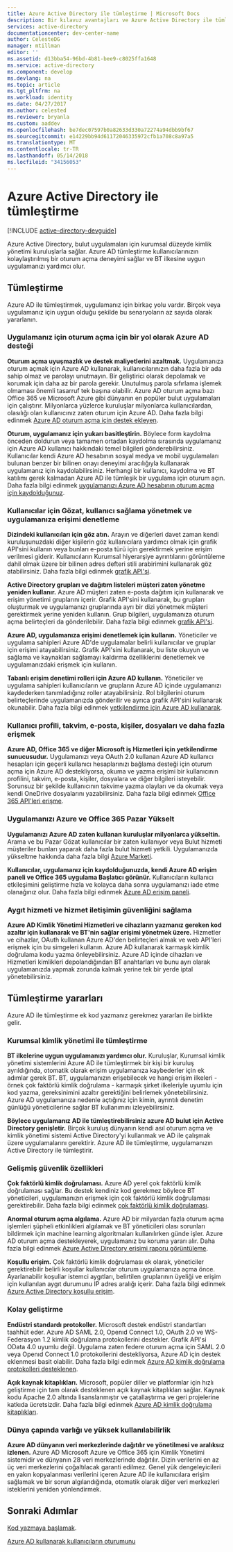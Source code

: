 ```yaml
---
title: Azure Active Directory ile tümleştirme | Microsoft Docs
description: Bir kılavuz avantajları ve Azure Active Directory ile tümleştirme için kaynaklar.
services: active-directory
documentationcenter: dev-center-name
author: CelesteDG
manager: mtillman
editor: ''
ms.assetid: d13bba54-96bd-4b81-bee9-c8025ffa1648
ms.service: active-directory
ms.component: develop
ms.devlang: na
ms.topic: article
ms.tgt_pltfrm: na
ms.workload: identity
ms.date: 04/27/2017
ms.author: celested
ms.reviewer: bryanla
ms.custom: aaddev
ms.openlocfilehash: be7dec07597b0a82633d330a72274a94dbb9bf67
ms.sourcegitcommit: e14229bb94d61172046335972cfb1a708c8a97a5
ms.translationtype: MT
ms.contentlocale: tr-TR
ms.lasthandoff: 05/14/2018
ms.locfileid: "34156053"
---
```

# <a name="integrating-with-azure-active-directory"></a>Azure Active Directory ile tümleştirme
[!INCLUDE [active-directory-devguide](../../../includes/active-directory-devguide.md)]

Azure Active Directory, bulut uygulamaları için kurumsal düzeyde kimlik yönetimi kuruluşlarla sağlar. Azure AD tümleştirme kullanıcılarınızın kolaylaştırılmış bir oturum açma deneyimi sağlar ve BT ilkesine uygun uygulamanızı yardımcı olur.

## <a name="how-to-integrate"></a>Tümleştirme
Azure AD ile tümleştirmek, uygulamanız için birkaç yolu vardır. Birçok veya uygulamanız için uygun olduğu şekilde bu senaryoların az sayıda olarak yararlanın.

### <a name="support-azure-ad-as-a-way-to-sign-in-to-your-application"></a>Uygulamanız için oturum açma için bir yol olarak Azure AD desteği
**Oturum açma uyuşmazlık ve destek maliyetlerini azaltmak.** Uygulamanıza oturum açmak için Azure AD kullanarak, kullanıcılarınızın daha fazla bir ada sahip olmaz ve parolayı unutmayın. Bir geliştirici olarak depolamak ve korumak için daha az bir parola gerekir. Unutulmuş parola sıfırlama işlemek olmaması önemli tasarruf tek başına olabilir. Azure AD oturum açma bazı Office 365 ve Microsoft Azure gibi dünyanın en popüler bulut uygulamaları için çalıştırır. Milyonlarca yüzlerce kuruluşlar milyonlarca kullanıcılardan, olasılığı olan kullanıcınız zaten oturum için Azure AD. Daha fazla bilgi edinmek [Azure AD oturum açma için destek ekleyen](active-directory-authentication-scenarios.md).

**Oturum, uygulamanız için yukarı basitleştirin.**  Böylece form kaydolma önceden doldurun veya tamamen ortadan kaydolma sırasında uygulamanız için Azure AD kullanıcı hakkındaki temel bilgileri gönderebilirsiniz. Kullanıcılar kendi Azure AD hesabının sosyal medya ve mobil uygulamaları bulunan benzer bir bilinen onayı deneyimi aracılığıyla kullanarak uygulamanız için kaydolabilirsiniz. Herhangi bir kullanıcı, kaydolma ve BT katılımı gerek kalmadan Azure AD ile tümleşik bir uygulama için oturum açın. Daha fazla bilgi edinmek [uygulamanızı Azure AD hesabının oturum açma için kaydolduğunuz](../../app-service/app-service-mobile-how-to-configure-active-directory-authentication.md).

### <a name="browse-for-users-manage-user-provisioning-and-control-access-to-your-application"></a>Kullanıcılar için Gözat, kullanıcı sağlama yönetmek ve uygulamanıza erişimi denetleme
**Dizindeki kullanıcıları için göz atın.**  Arayın ve diğerleri davet zaman kendi kuruluşunuzdaki diğer kişilerin göz kullanıcılara yardımcı olmak için grafik API'sini kullanın veya bunları e-posta türü için gerektirmek yerine erişim verilmesi giderir. Kullanıcıların Kurumsal hiyerarşiye ayrıntılarını görüntüleme dahil olmak üzere bir bilinen adres defteri stili arabirimini kullanarak göz atabilirsiniz. Daha fazla bilgi edinmek [grafik API'si](active-directory-graph-api.md).

**Active Directory grupları ve dağıtım listeleri müşteri zaten yönetme yeniden kullanır.**  Azure AD müşteri zaten e-posta dağıtım için kullanarak ve erişim yönetimi gruplarını içerir. Grafik API'sini kullanarak, bu grupları oluşturmak ve uygulamanızı gruplarında ayrı bir dizi yönetmek müşteri gerektirmek yerine yeniden kullanın. Grup bilgileri, uygulamanıza oturum açma belirteçleri da gönderilebilir. Daha fazla bilgi edinmek [grafik API'si](active-directory-graph-api.md).

**Azure AD, uygulamanıza erişimi denetlemek için kullanın.**  Yöneticiler ve uygulama sahipleri Azure AD'de uygulamalar belirli kullanıcılar ve gruplar için erişimi atayabilirsiniz. Grafik API'sini kullanarak, bu liste okuyun ve sağlama ve kaynakları sağlamayı kaldırma özelliklerini denetlemek ve uygulamanızdaki erişmek için kullanın.

**Tabanlı erişim denetimi rolleri için Azure AD kullanın.**  Yöneticiler ve uygulama sahipleri kullanıcıların ve grupların Azure AD içinde uygulamanızı kaydederken tanımladığınız roller atayabilirsiniz. Rol bilgilerini oturum belirteçlerinde uygulamanızda gönderilir ve ayrıca grafik API'sini kullanarak okunabilir. Daha fazla bilgi edinmek [yetkilendirme için Azure AD kullanarak](http://blogs.technet.com/b/ad/archive/2014/12/18/azure-active-directory-now-with-group-claims-and-application-roles.aspx).

### <a name="get-access-to-users-profile-calendar-email-contacts-files-and-more"></a>Kullanıcı profili, takvim, e-posta, kişiler, dosyaları ve daha fazla erişmek
**Azure AD, Office 365 ve diğer Microsoft iş Hizmetleri için yetkilendirme sunucusudur.**  Uygulamanızı veya OAuth 2.0 kullanan Azure AD kullanıcı hesapları için geçerli kullanıcı hesaplarınızı bağlama desteği için oturum açma için Azure AD destekliyorsa, okuma ve yazma erişimi bir kullanıcının profilini, takvim, e-posta, kişiler, dosyalara ve diğer bilgileri isteyebilir. Sorunsuz bir şekilde kullanıcının takvime yazma olayları ve da okumak veya kendi OneDrive dosyalarını yazabilirsiniz. Daha fazla bilgi edinmek [Office 365 API'leri erişme](https://msdn.microsoft.com/office/office365/howto/platform-development-overview).

### <a name="promote-your-application-in-the-azure-and-office-365-marketplaces"></a>Uygulamanızı Azure ve Office 365 Pazar Yükselt
**Uygulamanızı Azure AD zaten kullanan kuruluşlar milyonlarca yükseltin.**  Arama ve bu Pazar Gözat kullanıcılar bir zaten kullanıyor veya Bulut hizmeti müşteriler bunları yaparak daha fazla bulut hizmeti yetkili. Uygulamanızda yükseltme hakkında daha fazla bilgi [Azure Marketi](https://azure.microsoft.com/marketplace/partner-program/).

**Kullanıcılar, uygulamanız için kaydolduğunuzda, kendi Azure AD erişim paneli ve Office 365 uygulama Başlatıcı görünür.**  Kullanıcıların kullanıcı etkileşimini geliştirme hızla ve kolayca daha sonra uygulamanızı iade etme olanağınız olur. Daha fazla bilgi edinmek [Azure AD erişim paneli](../active-directory-saas-access-panel-introduction.md).

### <a name="secure-device-to-service-and-service-to-service-communication"></a>Aygıt hizmeti ve hizmet iletişimin güvenliğini sağlama
**Azure AD Kimlik Yönetimi Hizmetleri ve cihazların yazmanız gereken kod azaltır için kullanarak ve BT'nin sağlar erişimi yönetmek üzere.**  Hizmetler ve cihazlar, OAuth kullanan Azure AD'den belirteçleri almak ve web API'leri erişmek için bu simgeleri kullanın. Azure AD kullanarak karmaşık kimlik doğrulama kodu yazma önleyebilirsiniz. Azure AD içinde cihazları ve Hizmetleri kimlikleri depolandığından BT anahtarları ve bunu ayrı olarak uygulamanızda yapmak zorunda kalmak yerine tek bir yerde iptal yönetebilirsiniz.

## <a name="benefits-of-integration"></a>Tümleştirme yararları
Azure AD ile tümleştirme ek kod yazmanız gerekmez yararları ile birlikte gelir.

### <a name="integration-with-enterprise-identity-management"></a>Kurumsal kimlik yönetimi ile tümleştirme
**BT ilkelerine uygun uygulamanızı yardımcı olur.**  Kuruluşlar, Kurumsal kimlik yönetimi sistemlerini Azure AD ile tümleştirmek bir kişi bir kuruluş ayrıldığında, otomatik olarak erişim uygulamanıza kaybederler için ek adımlar gerek BT. BT, uygulamanızın erişebilecek ve hangi erişim ilkeleri - örnek çok faktörlü kimlik doğrulama - karmaşık şirket ilkeleriyle uyumlu için kod yazma, gereksinimini azaltır gerektiğini belirlemek yönetebilirsiniz. Azure AD uygulamanıza nedenle açtığınız için kimin, ayrıntılı denetim günlüğü yöneticilerine sağlar BT kullanımını izleyebilirsiniz.

**Böylece uygulamanız AD ile tümleştirebilirsiniz azure AD bulut için Active Directory genişletir.**  Birçok kuruluş dünyanın kendi asıl oturum açma ve kimlik yönetimi sistemi Active Directory'yi kullanmak ve AD ile çalışmak üzere uygulamalarını gerektirir. Azure AD ile tümleştirme, uygulamanızın Active Directory ile tümleştirir.

### <a name="advanced-security-features"></a>Gelişmiş güvenlik özellikleri
**Çok faktörlü kimlik doğrulaması.**  Azure AD yerel çok faktörlü kimlik doğrulaması sağlar. Bu destek kendiniz kod gerekmez böylece BT yöneticileri, uygulamanızın erişmek için çok faktörlü kimlik doğrulaması gerektirebilir. Daha fazla bilgi edinmek [çok faktörlü kimlik doğrulaması](https://azure.microsoft.com/documentation/services/multi-factor-authentication/).

**Anormal oturum açma algılama.**  Azure AD bir milyardan fazla oturum açma işlemleri şüpheli etkinlikleri algılamak ve BT yöneticileri olası sorunları bildirmek için machine learning algoritmaları kullanılırken günde işler. Azure AD oturum açma destekleyerek, uygulamanız bu koruma yararı alır. Daha fazla bilgi edinmek [Azure Active Directory erişimi raporu görüntüleme](../active-directory-view-access-usage-reports.md).

**Koşullu erişim.**  Çok faktörlü kimlik doğrulaması ek olarak, yöneticiler gerektirebilir belirli koşullar kullanıcılar oturum uygulamanıza açma önce. Ayarlanabilir koşullar istemci aygıtları, belirtilen gruplarının üyeliği ve erişim için kullanılan aygıt durumunu IP adres aralığı içerir. Daha fazla bilgi edinmek [Azure Active Directory koşullu erişim](../active-directory-conditional-access-azure-portal.md).

### <a name="easy-development"></a>Kolay geliştirme
**Endüstri standardı protokoller.**  Microsoft destek endüstri standartları taahhüt eder. Azure AD SAML 2.0, Openıd Connect 1.0, OAuth 2.0 ve WS-Federasyon 1.2 kimlik doğrulama protokollerini destekler. Grafik API'si OData 4.0 uyumlu değil. Uygulama zaten federe oturum açma için SAML 2.0 veya Openıd Connect 1.0 protokollerini destekliyorsa, Azure AD için destek eklenmesi basit olabilir. Daha fazla bilgi edinmek [Azure AD kimlik doğrulama protokolleri desteklenen](active-directory-authentication-protocols.md).

**Açık kaynak kitaplıkları.**  Microsoft, popüler diller ve platformlar için hızlı geliştirme için tam olarak desteklenen açık kaynak kitaplıkları sağlar. Kaynak kodu Apache 2.0 altında lisanslanmıştır ve çatallaştırma ve geri projelerine katkıda ücretsizdir. Daha fazla bilgi edinmek [Azure AD kimlik doğrulama kitaplıkları](active-directory-authentication-libraries.md).

### <a name="worldwide-presence-and-high-availability"></a>Dünya çapında varlığı ve yüksek kullanılabilirlik
**Azure AD dünyanın veri merkezlerinde dağıtılır ve yönetilmesi ve aralıksız izlenen.**  Azure AD Microsoft Azure ve Office 365 için Kimlik Yönetimi sistemidir ve dünyanın 28 veri merkezlerinde dağıtılır. Dizin verilerini en az üç veri merkezlerini çoğaltılacak garanti edilmez. Genel yük dengeleyicileri en yakın kopyalanması verilerini içeren Azure AD ile kullanıcılara erişim sağlamak ve bir sorun algılandığında, otomatik olarak diğer veri merkezleri isteklerini yeniden yönlendirmek.

## <a name="next-steps"></a>Sonraki Adımlar
[Kod yazmaya başlamak](active-directory-developers-guide.md#get-started).

[Azure AD kullanarak kullanıcıların oturumunu](active-directory-authentication-scenarios.md)


